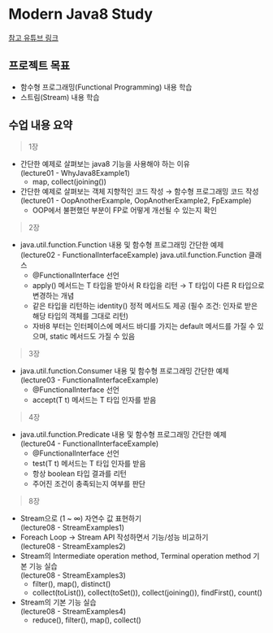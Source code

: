 # Modern Java8 Study
[참고 유튜브 링크](https://www.youtube.com/watch?v=mu9XfJofm8U&list=PLRIMoAKN8c6O8_VHOyBOhzBCeN7ShyJ27)

## 프로젝트 목표
- 함수형 프로그래밍(Functional Programming) 내용 학습
- 스트림(Stream) 내용 학습

## 수업 내용 요약

> 1장
- 간단한 예제로 살펴보는 java8 기능을 사용해야 하는 이유\
(lecture01 - WhyJava8Example1)
    - map, collect(joining())
- 간단한 예제로 살펴보는 객체 지향적인 코드 작성 → 함수형 프로그래밍 코드 작성
(lecture01 - OopAnotherExample, OopAnotherExample2, FpExample)
    - OOP에서 불편했던 부분이 FP로 어떻게 개선될 수 있는지 확인
    
> 2장
- java.util.function.Function 내용 및 함수형 프로그래밍 간단한 예제\
(lecture02 - FunctionalInterfaceExample)
 java.util.function.Function 클래스
    - @FunctionalInterface 선언
    - apply() 메서드는 T 타입을 받아서 R 타입을 리턴 → T 타입이 다른 R 타입으로 변경하는 개념
    - 같은 타입을 리턴하는 identity() 정적 메서드도 제공 (필수 조건: 인자로 받은 해당 타입의 객체를 그대로 리턴)
    - 자바8 부터는 인터페이스에 메서드 바디를 가지는 default 메서드를 가질 수 있으며, static 메서드도 가질 수 있음

> 3장
- java.util.function.Consumer 내용 및 함수형 프로그래밍 간단한 예제\
(lecture03 - FunctionalInterfaceExample)
    - @FunctionalInterface 선언
    - accept(T t) 메서드는 T 타입 인자를 받음
    
> 4장
- java.util.function.Predicate 내용 및 함수형 프로그래밍 간단한 예제\
(lecture04 - FunctionalInterfaceExample)
    - @FunctionalInterface 선언
    - test(T t) 메서드는 T 타입 인자를 받음
    - 항상 boolean 타입 결과를 리턴
    - 주어진 조건이 충족되는지 여부를 판단

> 8장
- Stream으로 (1 ~ ∞) 자연수 값 표현하기\
(lecture08 - StreamExamples1)
- Foreach Loop → Stream API 작성하면서 기능/성능 비교하기\
(lecture08 - StreamExamples2)
- Stream의 Intermediate operation method, Terminal operation method 기본 기능 실습\
(lecture08 - StreamExamples3)
    - filter(), map(), distinct()
    - collect(toList()), collect(toSet()), collect(joining()), findFirst(), count()
- Stream의 기본 기능 실습\
(lecture08 - StreamExamples4)
    - reduce(), filter(), map(), collect()

 
